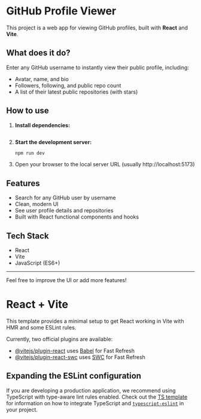 # GitHub Profile Viewer

This project is a web app for viewing GitHub profiles, built with **React** and **Vite**.
## What does it do?
Enter any GitHub username to instantly view their public profile, including:
- Avatar, name, and bio
- Followers, following, and public repo count
- A list of their latest public repositories (with stars)
## How to use
1. **Install dependencies:**
   ```sh
2. **Start the development server:**
   ```sh
   npm run dev
3. Open your browser to the local server URL (usually http://localhost:5173)
## Features
- Search for any GitHub user by username
- Clean, modern UI
- See user profile details and repositories
- Built with React functional components and hooks
## Tech Stack
- React
- Vite
- JavaScript (ES6+)
---
Feel free to improve the UI or add more features!
# React + Vite

This template provides a minimal setup to get React working in Vite with HMR and some ESLint rules.

Currently, two official plugins are available:

- [@vitejs/plugin-react](https://github.com/vitejs/vite-plugin-react/blob/main/packages/plugin-react) uses [Babel](https://babeljs.io/) for Fast Refresh
- [@vitejs/plugin-react-swc](https://github.com/vitejs/vite-plugin-react/blob/main/packages/plugin-react-swc) uses [SWC](https://swc.rs/) for Fast Refresh

## Expanding the ESLint configuration

If you are developing a production application, we recommend using TypeScript with type-aware lint rules enabled. Check out the [TS template](https://github.com/vitejs/vite/tree/main/packages/create-vite/template-react-ts) for information on how to integrate TypeScript and [`typescript-eslint`](https://typescript-eslint.io) in your project.
